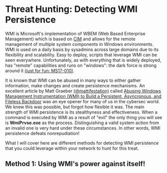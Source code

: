 Threat Hunting: Detecting WMI Persistence
=========================

WMI is Microsoft's implementation of WBEM (Web Based Enterprise Management) which is based on
[CIM](http://www.dmtf.org/standards/cim) and allows for the remote management of multiple system
components in Windows environments. WMI is used on a daily basis by sysadmins across large domains
due to its flexibility and scalability. Easy to deploy, scripts that leverage WMI can be seen
everywhere. Unfortunately, as with everything that is widely deployed, has "remote" capabilities
and runs on "windows": the dark force is strong around it [(just for fun: MS17-010)](https://technet.microsoft.com/en-us/library/security/ms17-010.aspx).

It is known that WMI can be abused in many ways to either gather information, make changes and
create persistence mechanisms. An excellent article by Matt Graeber [(@mattifestation)](https://twitter.com/mattifestation?ref_src=twsrc%5Egoogle%7Ctwcamp%5Eserp%7Ctwgr%5Eauthor) called [Abusing Windows Management
Instrumentation (WMI) to Build a Persistent, Asyncronous, and Fileless Backdoor](https://www.blackhat.com/docs/us-15/materials/us-15-Graeber-Abusing-Windows-Management-Instrumentation-WMI-To-Build-A-Persistent%20Asynchronous-And-Fileless-Backdoor-wp.pdf)
was an eye opener for many of us in the cybersec world. We knew this was possible, but forgot
how flexible it was. The main strength of WMI persistence is its stealthyness and effectiveness.
When a command is executed by WMI as a result of "evil" the only thing you will see is **WmiPrvse.exe**
as the process. Distinguishing a valid system action from an invalid one is very hard under these circumstances. In other words,
WMI persistence defeats nonrepudiation!

What I will cover here are different methods for detecting WMI persistence that
you could leverage within your network to hunt for this treat.

## Method 1: Using WMI's power against itself! 
